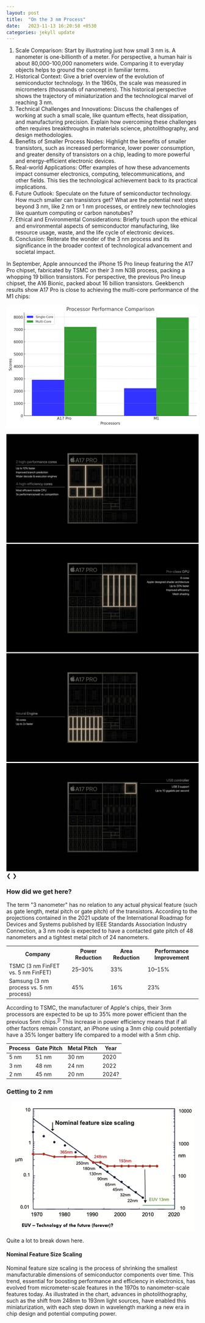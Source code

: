 ```yaml
---
layout: post
title:  "On the 3 nm Process"
date:   2023-11-13 16:20:58 +0530
categories: jekyll update
---
```


[comment]: <> (To be included)
<script type="text/javascript" async
  src="https://cdnjs.cloudflare.com/ajax/libs/mathjax/2.7.7/MathJax.js?config=TeX-MML-AM_CHTML">
</script>

[comment]: <> (To be included)
<link rel="stylesheet" type="text/css" href="/assets/css/interactive-word.css">
<link rel="stylesheet" type="text/css" href="/assets/css/table.css">
<link rel="stylesheet" type="text/css" href="/assets/css/image-carousel.css">

[comment]: <> (To be included)
<script src="/assets/js/interactive-word.js"></script>
<script src="/assets/js/image-carousel.js"></script>

1. Scale Comparison: Start by illustrating just how small 3 nm is. A nanometer is one-billionth of a meter. For perspective, a human hair is about 80,000-100,000 nanometers wide. Comparing it to everyday objects helps to ground the concept in familiar terms.
2. Historical Context: Give a brief overview of the evolution of semiconductor technology. In the 1960s, the scale was measured in micrometers (thousands of nanometers). This historical perspective shows the trajectory of miniaturization and the technological marvel of reaching 3 nm.
3. Technical Challenges and Innovations: Discuss the challenges of working at such a small scale, like quantum effects, heat dissipation, and manufacturing precision. Explain how overcoming these challenges often requires breakthroughs in materials science, photolithography, and design methodologies.
4. Benefits of Smaller Process Nodes: Highlight the benefits of smaller transistors, such as increased performance, lower power consumption, and greater density of transistors on a chip, leading to more powerful and energy-efficient electronic devices.
5. Real-world Applications: Offer examples of how these advancements impact consumer electronics, computing, telecommunications, and other fields. This ties the technological achievement back to its practical implications.
6. Future Outlook: Speculate on the future of semiconductor technology. How much smaller can transistors get? What are the potential next steps beyond 3 nm, like 2 nm or 1 nm processes, or entirely new technologies like quantum computing or carbon nanotubes?
7. Ethical and Environmental Considerations: Briefly touch upon the ethical and environmental aspects of semiconductor manufacturing, like resource usage, waste, and the life cycle of electronic devices.
8. Conclusion: Reiterate the wonder of the 3 nm process and its significance in the broader context of technological advancement and societal impact.

In September, Apple announced the iPhone 15 Pro lineup featuring the A17 Pro chipset, fabricated by TSMC on their 3 nm N3B process, packing a whopping 19 billion transistors. For perspective, the previous Pro lineup chipset, the A16 Bionic, packed about 16 billion transistors. Geekbench results show A17 Pro is close to achieving the multi-core performance of the M1 chips:

![processor-performance-comparison](/assets/images/on-the-3-nm-process/processor-performance-comparison.jpeg)

<div class="carousel">
    <div class="carousel-image"><img src="/assets/images/on-the-3-nm-process/a17-pro-1.webp" alt=""></div>
    <div class="carousel-image"><img src="/assets/images/on-the-3-nm-process/a17-pro-2.webp" alt=""></div>
    <div class="carousel-image"><img src="/assets/images/on-the-3-nm-process/a17-pro-3.webp" alt=""></div>
    <div class="carousel-image"><img src="/assets/images/on-the-3-nm-process/a17-pro-4.webp" alt=""></div>
    <a class="prev" onclick="moveSlide(-1)">&#10094;</a>
    <a class="next" onclick="moveSlide(1)">&#10095;</a>
</div>

### How did we get here?

The term "3 nanometer" has no relation to any actual physical feature (such as gate length, metal pitch or gate pitch) of the transistors. According to the projections contained in the 2021 update of the International Roadmap for Devices and Systems published by IEEE Standards Association Industry Connection, a 3 nm node is expected to have a contacted gate pitch of 48 nanometers and a tightest metal pitch of 24 nanometers.

<table>
  <tr>
    <th>Company</th>
    <th>Power Reduction</th>
    <th>Area Reduction</th>
    <th>
      <span class="interactive-word" data-explanation="How fast the chip operates">Performance Improvement</span>
    </th>
  </tr>
  <tr>
    <td>TSMC (3 nm FinFET vs. 5 nm FinFET)</td>
    <td>25–30%</td>
    <td>33%</td>
    <td>10–15%</td>
  </tr>
  <tr>
    <td>Samsung (3 nm process vs. 5 nm process)</td>
    <td>45%</td>
    <td>16%</td>
    <td>23%</td>
  </tr>
</table>

According to TSMC, the manufacturer of Apple's chips, their 3nm processors are expected to be up to 35% more power efficient than the previous 5nm chips​​.<sup>[1](https://appleinsider.com/articles/22/12/29/iphone-15-may-be-35-more-power-efficient-with-new-tsmc-3nm-chip))</sup> This increase in power efficiency means that if all other factors remain constant, an iPhone using a 3nm chip could potentially have a 35% longer battery life compared to a model with a 5nm chip.

<table>
  <thead>
    <tr>
      <th>Process</th>
      <th>Gate Pitch</th>
      <th>Metal Pitch</th>
      <th>Year</th>
    </tr>
  </thead>
  <tbody>
    <tr>
      <td>5 nm</td>
      <td>51 nm</td>
      <td>30 nm</td>
      <td>2020</td>
    </tr>
    <tr>
      <td>3 nm</td>
      <td>48 nm</td>
      <td>24 nm</td>
      <td>2022</td>
    </tr>
    <tr>
      <td>2 nm</td>
      <td>45 nm</td>
      <td>20 nm</td>
      <td>2024?</td>
    </tr>
  </tbody>
</table>

### Getting to 2 nm

<div style="text-align: center;">
    <img src="/assets/images/on-the-3-nm-process/lithography-scaling.png" alt="Lithography Scaling" />
</div>

Quite a lot to break down here.

#### Nominal Feature Size Scaling

Nominal feature size scaling is the process of shrinking the smallest manufacturable dimensions of semiconductor components over time. This trend, essential for boosting performance and efficiency in electronics, has evolved from micrometer-scale features in the 1970s to nanometer-scale features today. As illustrated in the chart, advances in photolithography, such as the shift from <span class="interactive-word" data-explanation="Wavelength associated with deep ultraviolet (DUV) lithography; used for manufacturing processes for chips with feature sizes ranging down to around 130nm">248nm</span> to <span class="interactive-word" data-explanation="Another DUV wavelength, used for more advanced semiconductor nodes below 130nm, down to the sizes such as 90nm or even smaller">193nm</span> light sources, have enabled this miniaturization, with each step down in wavelength marking a new era in chip design and potential computing power.

#### 







